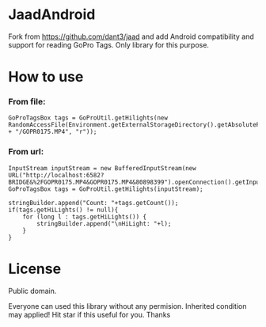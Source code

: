 # JaadAndroid
Fork from https://github.com/dant3/jaad and add Android compatibility and support for reading GoPro Tags. Only library for this purpose.

# How to use

### From file:
```
GoProTagsBox tags = GoProUtil.getHilights(new RandomAccessFile(Environment.getExternalStorageDirectory().getAbsolutePath() + "/GOPR0175.MP4", "r"));
```

### From url:
```
InputStream inputStream = new BufferedInputStream(new URL("http://localhost:6582?BRIDGE&%2FGOPR0175.MP4&GOPR0175.MP4&80898399").openConnection().getInputStream());
GoProTagsBox tags = GoProUtil.getHilights(inputStream);
                    
stringBuilder.append("Count: "+tags.getCount());
if(tags.getHiLights() != null){
    for (long l : tags.getHiLights()) {
        stringBuilder.append("\nHiLight: "+l);
    }
}
```

# License

Public domain.

Everyone can used this library without any permision. Inherited condition may applied!
Hit star if this useful for you.
Thanks 
